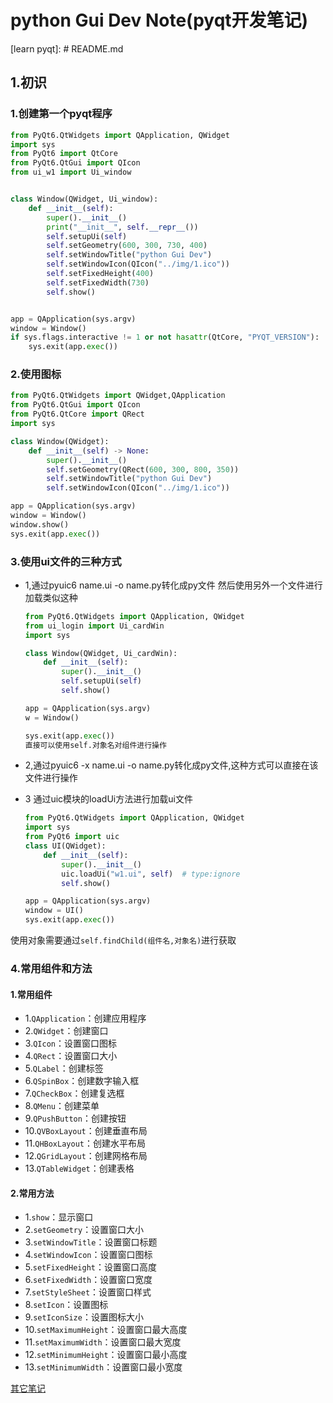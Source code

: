 # python Gui Dev Note(pyqt开发笔记)

[learn pyqt]: # README.md

## 1.初识

### 1.创建第一个pyqt程序

```python
from PyQt6.QtWidgets import QApplication, QWidget
import sys
from PyQt6 import QtCore
from PyQt6.QtGui import QIcon
from ui_w1 import Ui_window


class Window(QWidget, Ui_window):
    def __init__(self):
        super().__init__()
        print("__init__", self.__repr__())
        self.setupUi(self)
        self.setGeometry(600, 300, 730, 400)
        self.setWindowTitle("python Gui Dev")
        self.setWindowIcon(QIcon("../img/1.ico"))
        self.setFixedHeight(400)
        self.setFixedWidth(730)
        self.show()


app = QApplication(sys.argv)
window = Window()
if sys.flags.interactive != 1 or not hasattr(QtCore, "PYQT_VERSION"):
    sys.exit(app.exec())
```

### 2.使用图标

```python
from PyQt6.QtWidgets import QWidget,QApplication
from PyQt6.QtGui import QIcon
from PyQt6.QtCore import QRect
import sys

class Window(QWidget):
    def __init__(self) -> None:
        super().__init__()
        self.setGeometry(QRect(600, 300, 800, 350))
        self.setWindowTitle("python Gui Dev")
        self.setWindowIcon(QIcon("../img/1.ico"))

app = QApplication(sys.argv)
window = Window()
window.show()
sys.exit(app.exec())
```

### 3.使用ui文件的三种方式

- 1,通过pyuic6 name.ui -o name.py转化成py文件
    然后使用另外一个文件进行加载类似这种

    ```python
    from PyQt6.QtWidgets import QApplication, QWidget
    from ui_login import Ui_cardWin
    import sys

    class Window(QWidget, Ui_cardWin):
        def __init__(self):
            super().__init__()
            self.setupUi(self)
            self.show()

    app = QApplication(sys.argv)
    w = Window()

    sys.exit(app.exec())
    直接可以使用self.对象名对组件进行操作

- 2,通过pyuic6 -x name.ui -o name.py转化成py文件,这种方式可以直接在该文件进行操作
- 3 通过uic模块的loadUi方法进行加载ui文件

    ```python
    from PyQt6.QtWidgets import QApplication, QWidget
    import sys
    from PyQt6 import uic
    class UI(QWidget):
        def __init__(self):
            super().__init__()
            uic.loadUi("w1.ui", self)  # type:ignore
            self.show()

    app = QApplication(sys.argv)
    window = UI()
    sys.exit(app.exec())
    ```

使用对象需要通过```self.findChild(组件名,对象名)```进行获取

### 4.常用组件和方法

#### 1.常用组件

- 1.```QApplication```：创建应用程序
- 2.```QWidget```：创建窗口
- 3.```QIcon```：设置窗口图标
- 4.```QRect```：设置窗口大小
- 5.```QLabel```：创建标签
- 6.```QSpinBox```：创建数字输入框
- 7.```QCheckBox```：创建复选框
- 8.```QMenu```：创建菜单
- 9.```QPushButton```：创建按钮
- 10.```QVBoxLayout```：创建垂直布局
- 11.```QHBoxLayout```：创建水平布局
- 12.```QGridLayout```：创建网格布局
- 13.```QTableWidget```：创建表格

#### 2.常用方法

- 1.```show```：显示窗口
- 2.```setGeometry```：设置窗口大小
- 3.```setWindowTitle```：设置窗口标题
- 4.```setWindowIcon```：设置窗口图标
- 5.```setFixedHeight```：设置窗口高度
- 6.```setFixedWidth```：设置窗口宽度
- 7.```setStyleSheet```：设置窗口样式
- 8.```setIcon```：设置图标
- 9.```setIconSize```：设置图标大小
- 10.```setMaximumHeight```：设置窗口最大高度
- 11.```setMaximumWidth```：设置窗口最大宽度
- 12.```setMinimumHeight```：设置窗口最小高度
- 13.```setMinimumWidth```：设置窗口最小宽度

[其它笔记](note.Md)
